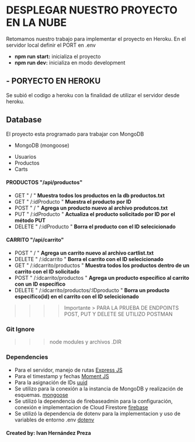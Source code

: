 # DESPLEGAR NUESTRO PROYECTO EN LA NUBE

Retomamos nuestro trabajo para implementar el proyecto en Heroku.
En el servidor local definir el PORT en .env

-  **npm run start:** inicializa el proyecto
-  **npm run dev:** inicializa en modo development

## - PORYECTO EN HEROKU

Se subió el codigo a heroku con la finalidad de utilizar el servidor desde heroku.

## Database

El proyecto esta programado para trabajar con MongoDB

-  MongoDB (mongoose)

*  Usuarios
*  Productos
*  Carts

#### PRODUCTOS "/api/productos"

-  GET " / " **Muestra todos los productos en la db productos.txt**
-  GET " /:idProducto " **Muestra el producto por ID**
-  POST " / " **Agrega un producto nuevo al archivo produtcos.txt**
-  PUT " /:idProducto " **Actualiza el producto solicitado por ID por el método PUT**
-  DELETE " /:idProducto " **Borra el producto con el ID selecicionado**

#### CARRITO "/api/carrito"

-  POST " / " **Agrega un carrito nuevo al archivo cartlist.txt**
-  DELETE " /:idcarrito " **Borra el carrito con el ID selecicionado**
-  GET " /:idcarrito/productos " **Muestra todos los productos dentro de un carrito con el ID solicitado**
-  POST " /:idcarrito/productos " **Agrega un producto específico al carrito con un ID específico**
-  DELETE " /:idcarrito/productos/:IDproducto " **Borra un producto específico(id) en el carrito con el ID selecicionado**

> > > > Importante > PARA LA PRUEBA DE ENDPOINTS POST, PUT Y DELETE SE UTILIZO POSTMAN

### Git Ignore

> > > node modules y archivos .DIR

### Dependencies

-  Para el servidor, manejo de rutas [Express JS](https://expressjs.com/es/ "Ver más")
-  Para el timestamp y fechas [Moment JS](https://momentjs.com/ "Ver más")
-  Para la asignación de IDs [uuid](https://www.npmjs.com/package/uuid "Ver más")
-  Se utilizo para la conexión a la instancia de MongoDB y realización de esquemas. [mongoose](https://mongoosejs.com/ "Ver más")
-  Se utilizó la dependencia de firebaseadmin para la configuración, conexión e implementacion de Cloud Firestore [firebase](https://www.npmjs.com/package/firebase-admin "Ver más")
-  Se utilizó la dependencia de dotenv para la implementacion y uso de variables de entorno .env [dotenv](https://www.npmjs.com/package/dotenv "Ver más")

#### Created by: **Ivan Hernández Preza**
